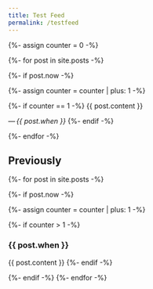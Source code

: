 ```yaml
---
title: Test Feed
permalink: /testfeed
---
```

{%- assign counter = 0 -%}

{%- for post in site.posts -%}

{%- if post.now -%}

{%- assign counter = counter | plus: 1 -%}

{%- if counter == 1 -%} 
{{ post.content }}

—&thinsp;*{{ post.when }}*
{%- endif -%}

{%- endfor -%}

## Previously 

{%- for post in site.posts -%}

{%- if post.now -%}

{%- assign counter = counter | plus: 1 -%}

{%- if counter > 1 -%}
### {{ post.when }} 

{{ post.content }} 
{%- endif -%}


{%- endif -%}
{%- endfor -%}